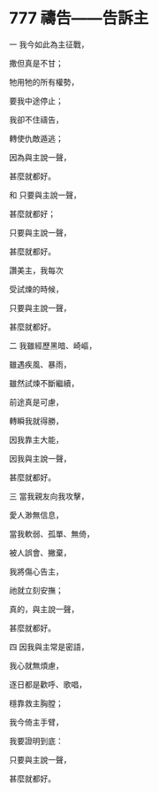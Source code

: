 # 777 禱告——告訴主

一 我今如此為主征戰，

撒但真是不甘；

牠用牠的所有權勢，

要我中途停止；

我卻不住禱告，

轉使仇敵遁逃；

因為與主說一聲，

甚麼就都好。

和 只要與主說一聲，

甚麼就都好；

只要與主說一聲，

甚麼就都好。

讚美主，我每次

受試煉的時候，

只要與主說一聲，

甚麼就都好。

二 我雖經歷黑暗、崎嶇，

雖遇疾風、暴雨，

雖然試煉不斷繼續，

前途真是可慮，

轉瞬我就得勝，

因我靠主大能，

因我與主說一聲，

甚麼就都好。

三 當我親友向我攻擊，

愛人渺無信息，

當我軟弱、孤單、無倚，

被人誤會、撇棄，

我將傷心告主，

祂就立刻安撫；

真的，與主說一聲，

甚麼就都好。

四 因我與主常是密語，

我心就無煩慮，

逐日都是歡呼、歌唱，

穩靠救主胸膛；

我今倚主手臂，

我要證明到底：

只要與主說一聲，

甚麼就都好。

